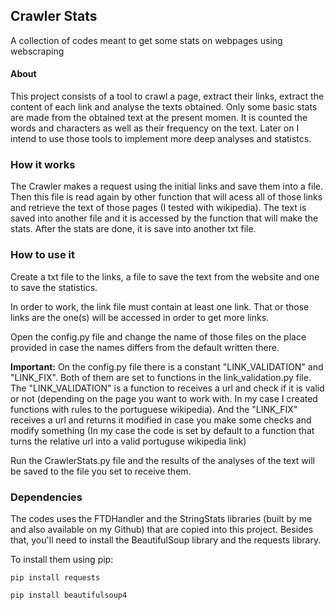 ## Crawler Stats

A collection of codes meant to get some stats on webpages using webscraping

#### About

This project consists of a tool to crawl a page, extract their links, extract the content of each link and analyse the texts obtained. Only some basic stats are made from the obtained text at the present momen. It is counted the words and characters as well as their frequency on the text. Later on I intend to use those tools to implement more deep analyses and statistcs.

### How it works

The Crawler makes a request using the initial links and save them into a file. Then this file is read again by other function that will acess all of those links and retrieve the text of those pages (I tested with wikipedia). The text is saved into another file and it is accessed by the function that will make the stats. After the stats are done, it is save into another txt file.


### How to use it

Create a txt file to the links, a file to save the text from the website and one to save the statistics.

In order to work, the link file must contain at least one link. That or those links are the one(s) will be accessed in order to get more links.

Open the config.py file and change the name of those files on the place provided in case the names differs from the default written there.

**Important:** On the config.py file there is a constant "LINK_VALIDATION" and "LINK_FIX". Both of them are set to functions in the link_validation.py file. 
The "LINK_VALIDATION" is a function to receives a url and check if it is valid or not (depending on the page you want to work with. In my case I created functions with rules to the portuguese wikipedia). And the "LINK_FIX" receives a url and returns it modified in case you make some checks and modify something (In my case the code is set by default to a function that turns the relative url into a valid portuguse wikipedia link)

Run the CrawlerStats.py file and the results of the analyses of the text will be saved to the file you set to receive them.

### Dependencies

The codes uses the FTDHandler and the StringStats libraries (built by me and also available on my Github) that are copied into this project. Besides that, you'll need to install the BeautifulSoup library and the requests library.

To install them using pip:

```
pip install requests

pip install beautifulsoup4

```




